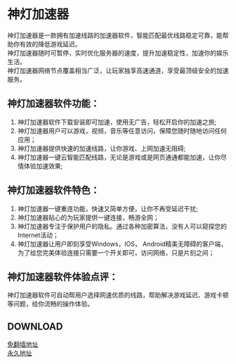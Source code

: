 # 神灯加速器

神灯加速器是一款拥有加速线路的加速器软件，智能匹配最优线路稳定可靠，能帮助你有效的降低游戏延迟。  
神灯加速器随时可暂停，实时优化服务器的速度，提升加速稳定性，加速你的娱乐生活。  
神灯加速器网络节点覆盖相当广泛，让玩家独享高速通道，享受最顶级安全的加速服务。

## 神灯加速器软件功能：
1. 神灯加速器软件下载安装即可加速，使用无广告，轻松开启你的加速之旅;
2. 神灯加速器用户可以游戏，视频，音乐等任意访问，保障您随时随地访问任何应用；
3. 神灯加速器提供快速的加速线路，让你游戏、上网加速无阻碍;
4. 神灯加速器一键云智能匹配线路，无论是游戏或是网页通通都能加速，让你尽情体验加速效果;
 

## 神灯加速器软件特色：
1. 神灯加速器一键重连功能，快速又简单方便，让你不再受延迟干扰;
2. 神灯加速器贴心的为玩家提供一键连接，畅游全网；
3. 神灯加速器专注于保护用户的隐私。通过各种加密算法，没有人可以窥探您的Internet活动；
4. 神灯加速器让用户即刻享受Windows，IOS， Android精美无障碍的客户端，为了给您完美体验连接只需要一个开关即可，访问网络，只是片刻之间；
 

## 神灯加速器软件体验点评：
神灯加速器软件可自动帮用户选择网速优质的线路，帮助解决游戏延迟、游戏卡顿等问题，给你流畅的操作体验。

## DOWNLOAD
[免翻墙地址](https://lightyearapp.live/?invite_code=JJq7YD6qo4B)  
[永久地址](https://lightyearvpn.com/?invite_code=JJq7YD6qo4B)

